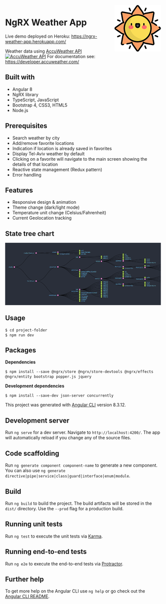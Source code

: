 <img src="./src/assets/images/logo.png" align="right" />

# NgRX Weather App

Live demo deployed on Heroku: https://ngrx-weather-app.herokuapp.com/

Weather data using [AccuWeather API ![AccuWeather API](https://cdn6.aptoide.com/imgs/7/d/e/7de7463af4c637897bb0d521951e14b4_icon.png?w=30)](https://www.accuweather.com/)
For documentation see: https://developer.accuweather.com/

## Built with

- Angular 8
- NgRX library
- TypeScript, JavaScript
- Bootstrap 4, CSS3, HTML5
- Node.js

## Prerequisites

- Search weather by city
- Add/remove favorite locations
- Indication if location is already saved in favorites
- Display Tel-Aviv weather by default
- Clicking on a favorite will navigate to the main screen showing the details of that location
- Reactive state management (Redux pattern)
- Error handling

## Features

- Responsive design & animation
- Theme change (dark/light mode)
- Temperature unit change (Celsius/Fahrenheit)
- Current Geolocation tracking

## State tree chart

<img src="./src/assets/images/state.png" alt="Redux DevTools" align="center" />

## Usage

```
$ cd project-folder
$ npm run dev
```

## Packages

**Dependencies**

```
$ npm install --save @ngrx/store @ngrx/store-devtools @ngrx/effects @ngrx/entity bootstrap popper.js jquery
```

**Development dependencies**

```
$ npm install --save-dev json-server concurrently
```

This project was generated with [Angular CLI](https://github.com/angular/angular-cli) version 8.3.12.

## Development server

Run `ng serve` for a dev server. Navigate to `http://localhost:4200/`. The app will automatically reload if you change any of the source files.

## Code scaffolding

Run `ng generate component component-name` to generate a new component. You can also use `ng generate directive|pipe|service|class|guard|interface|enum|module`.

## Build

Run `ng build` to build the project. The build artifacts will be stored in the `dist/` directory. Use the `--prod` flag for a production build.

## Running unit tests

Run `ng test` to execute the unit tests via [Karma](https://karma-runner.github.io).

## Running end-to-end tests

Run `ng e2e` to execute the end-to-end tests via [Protractor](http://www.protractortest.org/).

## Further help

To get more help on the Angular CLI use `ng help` or go check out the [Angular CLI README](https://github.com/angular/angular-cli/blob/master/README.md).
